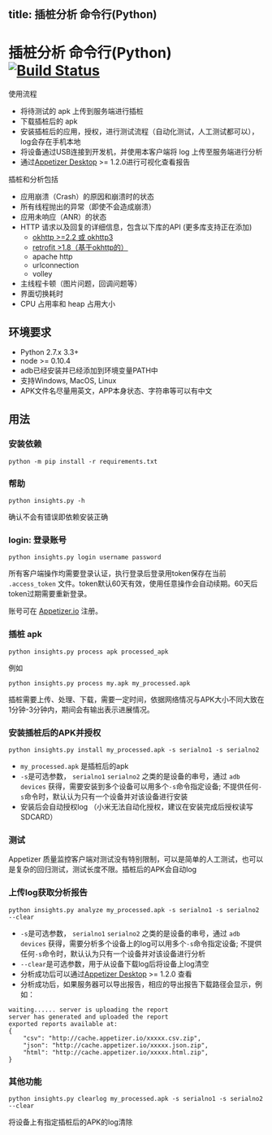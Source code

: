 title: 插桩分析 命令行(Python)
---

# 插桩分析 命令行(Python) [![Build Status](https://travis-ci.org/appetizerio/insights.py.svg?branch=master)](https://travis-ci.org/appetizerio/insights.py) 

使用流程
* 将待测试的 apk 上传到服务端进行插桩
* 下载插桩后的 apk
* 安装插桩后的应用，授权，进行测试流程（自动化测试，人工测试都可以），log会存在手机本地
* 将设备通过USB连接到开发机，并使用本客户端将 log 上传至服务端进行分析
* 通过[Appetizer Desktop](https://appetizer.io) >= 1.2.0进行可视化查看报告

插桩和分析包括
* 应用崩溃（Crash）的原因和崩溃时的状态
* 所有线程抛出的异常（即使不会造成崩溃）
* 应用未响应（ANR）的状态
* HTTP 请求以及回复的详细信息，包含以下库的API (更多库支持正在添加)
    - [okhttp >=2.2 或 okhttp3](https://github.com/square/okhttp/wiki/Interceptors#availability)
    - [retrofit >1.8（基于okhttp的）](https://github.com/square/okhttp/wiki/Interceptors#availability)
    - apache http
    - urlconnection
    - volley
* 主线程卡顿（图片问题，回调问题等）
* 界面切换耗时
* CPU 占用率和 heap 占用大小


## 环境要求
* Python 2.7.x 3.3+
* node >= 0.10.4
* adb已经安装并已经添加到环境变量PATH中
* 支持Windows, MacOS, Linux
* APK文件名尽量用英文，APP本身状态、字符串等可以有中文

## 用法
### 安装依赖
``` Shell
python -m pip install -r requirements.txt
```
### 帮助
``` Shell
python insights.py -h
```
确认不会有错误即依赖安装正确

### login: 登录账号
``` Shell
python insights.py login username password
```
所有客户端操作均需要登录认证，执行登录后登录用token保存在当前 `.access_token` 文件。token默认60天有效，使用任意操作会自动续期。60天后token过期需要重新登录。

账号可在 [Appetizer.io](https://api.appetizer.io/user/register) 注册。

### 插桩 apk
``` Shell
python insights.py process apk processed_apk
```

例如
``` Shell
python insights.py process my.apk my_processed.apk 
```

插桩需要上传、处理、下载，需要一定时间，依据网络情况与APK大小不同大致在1分钟-3分钟内，期间会有输出表示进展情况。

### 安装插桩后的APK并授权

``` Shell
python insights.py install my_processed.apk -s serialno1 -s serialno2
```
* `my_processed.apk` 是插桩后的apk
* `-s`是可选参数， `serialno1` `serialno2` 之类的是设备的串号，通过 `adb devices` 获得，需要安装到多个设备可以用多个`-s`命令指定设备; 不提供任何`-s`命令时，默认认为只有一个设备并对该设备进行安装
* 安装后会自动授权log （小米无法自动化授权，建议在安装完成后授权读写SDCARD）


### 测试
Appetizer 质量监控客户端对测试没有特别限制，可以是简单的人工测试，也可以是复杂的回归测试，测试长度不限。插桩后的APK会自动log

### 上传log获取分析报告
``` Shell
python insights.py analyze my_processed.apk -s serialno1 -s serialno2 --clear
```
* `-s`是可选参数， `serialno1` `serialno2` 之类的是设备的串号，通过 `adb devices` 获得，需要分析多个设备上的log可以用多个`-s`命令指定设备; 不提供任何`-s`命令时，默认认为只有一个设备并对该设备进行分析
* `--clear`是可选参数，用于从设备下载log后将设备上log清空
* 分析成功后可以通过[Appetizer Desktop](https://appetizer.io) >= 1.2.0 查看
* 分析成功后，如果服务器可以导出报告，相应的导出报告下载路径会显示，例如：
``` Shell
waiting...... server is uploading the report
server has generated and uploaded the report
exported reports available at:
{
    "csv": "http://cache.appetizer.io/xxxxx.csv.zip",
    "json": "http://cache.appetizer.io/xxxxx.json.zip",
    "html": "http://cache.appetizer.io/xxxxx.html.zip",
}
```

### 其他功能
``` Shell
python insights.py clearlog my_processed.apk -s serialno1 -s serialno2 --clear
```
将设备上有指定插桩后的APK的log清除
